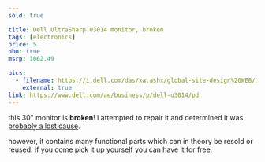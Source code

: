```yaml
---
sold: true

title: Dell UltraSharp U3014 monitor, broken
tags: [electronics]
price: 5
obo: true
msrp: 1062.49

pics:
  - filename: https://i.dell.com/das/xa.ashx/global-site-design%20WEB/12f9fa51-64f2-931a-c98c-0dee37a13f6a/1/OriginalPng?id=Dell/Product_Images/Peripherals/Output_Devices/Dell/Monitors/u3014/hero/dell-monitor-u3014-left-hero-504x350.jpg
    external: true
link: https://www.dell.com/ae/business/p/dell-u3014/pd
---
```


this 30" monitor is **broken**!  i attempted to repair it and determined it was
[probably a lost cause][repair].

however, it contains many functional parts which can in theory be resold or
reused.  if you come pick it up yourself you can have it for free.

[repair]: https://www.dell.com/community/Monitors/U3014-lines-noise-color-shifts/m-p/7481812/highlight/true#M123829
